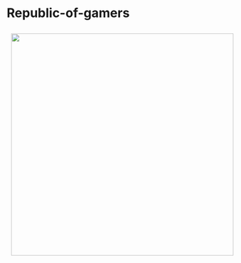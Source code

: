# Republic-of-gamers
<img style="margin: 10px" src="https://www.linkpicture.com/q/received_127666409376249.webp"  height="500" />  

